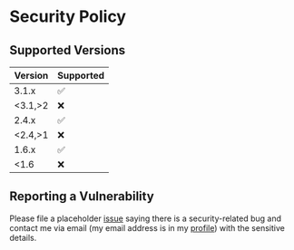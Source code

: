 # Security Policy

## Supported Versions

| Version | Supported          |
| ------- | ------------------ |
| 3.1.x   | :white_check_mark: |
| <3.1,>2 | :x:                |
| 2.4.x   | :white_check_mark: |
| <2.4,>1 | :x:                |
| 1.6.x   | :white_check_mark: |
| <1.6    | :x:                |

## Reporting a Vulnerability

Please file a placeholder [issue] saying there is a security-related bug and 
contact me via email (my email address is in my [profile]) with the sensitive
details.

[issue]: https://github.com/Caligatio/jsSHA/issues/new
[profile]: https://github.com/Caligatio
